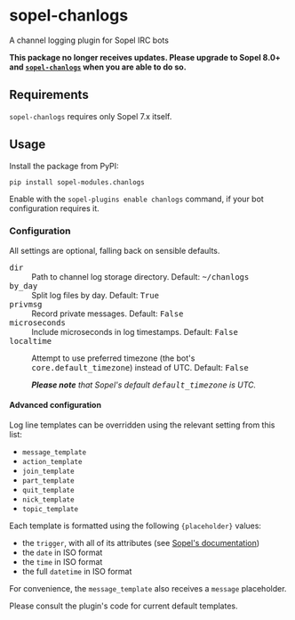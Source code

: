# sopel-chanlogs
A channel logging plugin for Sopel IRC bots

**This package no longer receives updates. Please upgrade to Sopel 8.0+ and
[`sopel-chanlogs`][new-chanlogs] when you are able to do so.**

[new-chanlogs]: https://pypi.org/project/sopel-chanlogs/

## Requirements

`sopel-chanlogs` requires only Sopel 7.x itself.

## Usage

Install the package from PyPI:

    pip install sopel-modules.chanlogs

Enable with the `sopel-plugins enable chanlogs` command, if your bot
configuration requires it.

### Configuration

All settings are optional, falling back on sensible defaults.

<dl>
  <dt>
    <tt>dir</tt>
  </dt>
  <dd>
    Path to channel log storage directory. Default: <tt>~/chanlogs</tt>
  </dd>
  <dt>
    <tt>by_day</tt>
  </dt>
  <dd>
    Split log files by day. Default: <tt>True</tt>
  </dd>
  <dt>
    <tt>privmsg</tt>
  </dt>
  <dd>
    Record private messages. Default: <tt>False</tt>
  </dd>
  <dt>
    <tt>microseconds</tt>
  </dt>
  <dd>
    Include microseconds in log timestamps. Default: <tt>False</tt>
  </dd>
  <dt>
    <tt>localtime</tt>
  </dt>
  <dd>
    <p>
      Attempt to use preferred timezone (the bot's
      <tt>core.default_timezone</tt>) instead of UTC. Default: <tt>False</tt>
    </p>
    <p>
      <em>
        <strong>Please note</strong> that Sopel's default
        <tt>default_timezone</tt> is UTC.
      </em>
    </p>
  </dd>
</dl>

#### Advanced configuration

Log line templates can be overridden using the relevant setting from this list:

- `message_template`
- `action_template`
- `join_template`
- `part_template`
- `quit_template`
- `nick_template`
- `topic_template`

Each template is formatted using the following `{placeholder}` values:

- the `trigger`, with all of its attributes (see [Sopel's
  documentation](https://sopel.chat/docs/trigger.html))
- the `date` in ISO format
- the `time` in ISO format
- the full `datetime` in ISO format

For convenience, the `message_template` also receives a `message` placeholder.

Please consult the plugin's code for current default templates.
